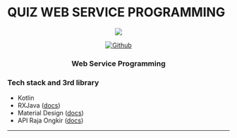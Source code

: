 # QUIZ WEB SERVICE PROGRAMMING

<p align="center">
  <img src="https://encrypted-tbn0.gstatic.com/images?q=tbn%3AANd9GcRIN3ugV8qUKM72eTgMZspMBX3nZJ9O9QhMsg&usqp=CAU"/>
</p>

<p align="center">
<!--   <a href="https://www.linkedin.com/in/imam-mufiid-2870141b2/"><img alt="LinkedIn"></a> -->
  <a href="https://github.com/imufiid"><img alt="Github" src="https://img.shields.io/github/followers/imufiid?label=follow&style=social"></a>
  <h3 align="center">Web Service Programming</h3>
</p>


### Tech stack and 3rd library
- Kotlin
- RXJava ([docs](https://github.com/ReactiveX/RxJava#:~:text=RxJava%20is%20a%20Java%20VM,programs%20by%20using%20observable%20sequences.))
- Material Design ([docs](https://material.io/design))
- API Raja Ongkir ([docs](https://rajaongkir.com/))
---